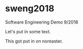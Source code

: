 # sweng2018
Software Engineering Demo 9/2018

Let's put in some text.

This got put in on noreaster.

